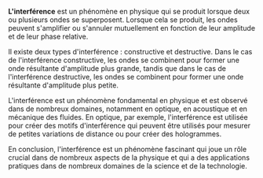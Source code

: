 **L'interférence** est un phénomène en physique qui se produit lorsque deux ou plusieurs ondes se superposent. Lorsque cela se produit, les ondes peuvent s'amplifier ou s'annuler mutuellement en fonction de leur amplitude et de leur phase relative. 

Il existe deux types d'interférence : constructive et destructive. Dans le cas de l'interférence constructive, les ondes se combinent pour former une onde résultante d'amplitude plus grande, tandis que dans le cas de l'interférence destructive, les ondes se combinent pour former une onde résultante d'amplitude plus petite.

L'interférence est un phénomène fondamental en physique et est observé dans de nombreux domaines, notamment en optique, en acoustique et en mécanique des fluides. En optique, par exemple, l'interférence est utilisée pour créer des motifs d'interférence qui peuvent être utilisés pour mesurer de petites variations de distance ou pour créer des hologrammes.

En conclusion, l'interférence est un phénomène fascinant qui joue un rôle crucial dans de nombreux aspects de la physique et qui a des applications pratiques dans de nombreux domaines de la science et de la technologie.